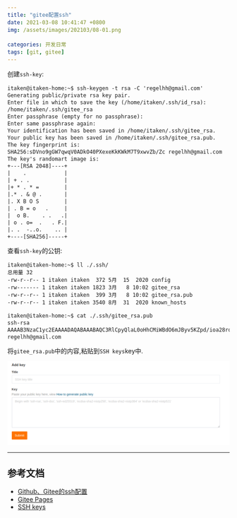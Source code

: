 ```yaml
---
title: "gitee配置ssh"
date: 2021-03-08 10:41:47 +0800
img: /assets/images/202103/08-01.png

categories: 开发日常
tags: [git, gitee]
---
```


创建`ssh-key`:

```
itaken@itaken-home:~$ ssh-keygen -t rsa -C 'regelhh@gmail.com'
Generating public/private rsa key pair.
Enter file in which to save the key (/home/itaken/.ssh/id_rsa): /home/itaken/.ssh/gitee_rsa
Enter passphrase (empty for no passphrase):
Enter same passphrase again:
Your identification has been saved in /home/itaken/.ssh/gitee_rsa.
Your public key has been saved in /home/itaken/.ssh/gitee_rsa.pub.
The key fingerprint is:
SHA256:sDVno9gGW7qwqV0ADkO40PXexeKkKWkM7T9xwvZb/Zc regelhh@gmail.com
The key's randomart image is:
+---[RSA 2048]----+
|    .            |
| + . .           |
|+ * . * =        |
|.* . & @ .       |
|. X B O S        |
| . B = o   .     |
|  o B.    . .   .|
| o . o=  .   . F.|
|. .  -..o.    .. |
+----[SHA256]-----+
```

查看`ssh-key`的公钥:

```
itaken@itaken-home:~$ ll ./.ssh/
总用量 32
-rw-r--r-- 1 itaken itaken  372 5月  15  2020 config
-rw------- 1 itaken itaken 1823 3月   8 10:02 gitee_rsa
-rw-r--r-- 1 itaken itaken  399 3月   8 10:02 gitee_rsa.pub
-rw-r--r-- 1 itaken itaken 3540 8月  31  2020 known_hosts
```

```
itaken@itaken-home:~$ cat ./.ssh/gitee_rsa.pub
ssh-rsa AAAAB3NzaC1yc2EAAAADAQABAAABAQC3RlCpyQlaL0oHhCMiWBdO6mJByv5KZpd/ioa28rqi6HjmsRAFNRjVX...GQ+eAMKAWJHFge1iNjYrkUIbTqpi...E7jLwLZmDsarShdeRrsVWRXT2N1hw/H7ardjSlyYDmyIXmO8uKj...NowOiVbmNTjNFAFyV7qyNFAFufxv...++DzllhmD37BnNrCE1p08IhNDGlMWj regelhh@gmail.com
```

将`gitee_rsa.pub`中的内容,粘贴到`SSH keys`key中.

![gitee](/assets/images/202103/08-01.png)

---
## 参考文档
- [Github、Gitee的ssh配置](https://www.cnblogs.com/jayafsmw/p/11555249.html)
- [Gitee Pages](https://gitee.com/help/articles/4136#article-header0)
- [SSH keys](https://gitee.com/profile/sshkeys)
